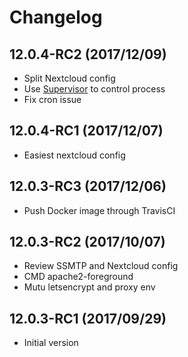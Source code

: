 # Changelog

## 12.0.4-RC2 (2017/12/09)

* Split Nextcloud config
* Use [Supervisor](http://supervisord.org/) to control process
* Fix cron issue

## 12.0.4-RC1 (2017/12/07)

* Easiest nextcloud config

## 12.0.3-RC3 (2017/12/06)

* Push Docker image through TravisCI

## 12.0.3-RC2 (2017/10/07)

* Review SSMTP and Nextcloud config
* CMD apache2-foreground
* Mutu letsencrypt and proxy env

## 12.0.3-RC1 (2017/09/29)

* Initial version
